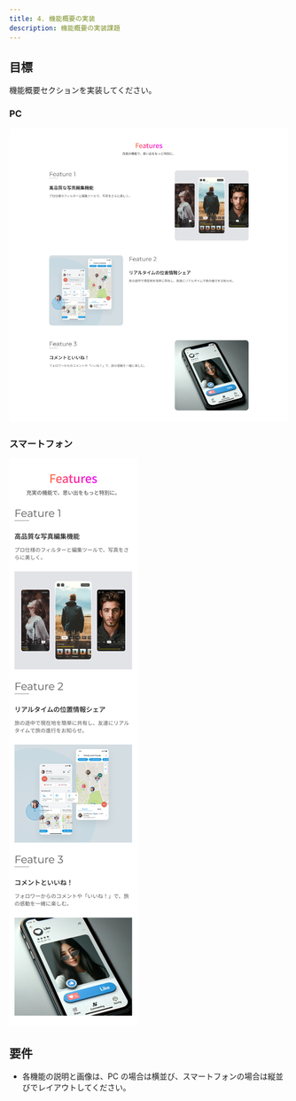 ```yaml
---
title: 4. 機能概要の実装
description: 機能概要の実装課題
---
```


## 目標

機能概要セクションを実装してください。

### PC

![alt text](../img/機能.png)

### スマートフォン

![alt text](../img/機能（SP）.jpg)

## 要件

- 各機能の説明と画像は、PC の場合は横並び、スマートフォンの場合は縦並びでレイアウトしてください。
